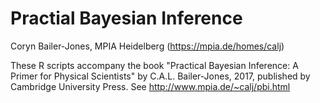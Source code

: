 # Practial Bayesian Inference

Coryn Bailer-Jones, MPIA Heidelberg (https://mpia.de/homes/calj)

These R scripts accompany the book
"Practical Bayesian Inference: A Primer for Physical Scientists"
by C.A.L. Bailer-Jones, 2017, published by Cambridge University Press.
See http://www.mpia.de/~calj/pbi.html
